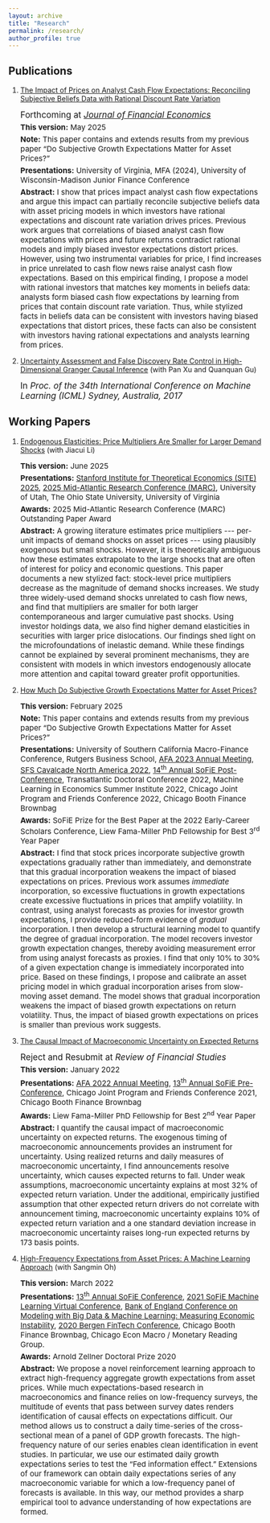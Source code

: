 ```yaml
---
layout: archive
title: "Research"
permalink: /research/
author_profile: true
---
```

## Publications
1. [The Impact of Prices on Analyst Cash Flow Expectations: Reconciling Subjective Beliefs Data with Rational Discount Rate Variation](https://papers.ssrn.com/sol3/papers.cfm?abstract_id=4443349)    
   <p style="font-size: 17px;margin-bottom: 5px;margin-top: 0;"> Forthcoming at <i><a href="https://doi.org/10.1016/j.jfineco.2025.104095">Journal of Financial Economics</a></i> </p>
   <p style="font-size: 15px;margin-bottom: 5px;margin-top: 0;"> <b>This version:</b> May 2025 </p>
   <p style="font-size: 15px;margin-bottom: 5px;margin-top: 0;"> <b>Note:</b> This paper contains and extends results from my previous paper “Do Subjective Growth Expectations Matter for Asset Prices?”</p>
   <p style="font-size: 15px;margin-bottom: 5px;margin-top: 0;"> <b>Presentations:</b> 
      University of Virginia,
      MFA (2024),
      University of Wisconsin-Madison Junior Finance Conference      
      </p>
   <p style="font-size: 15px;margin-bottom: 5px;margin-top: 0;"> <b>Abstract:</b>  I show that prices impact analyst cash flow expectations and argue this impact can partially reconcile subjective beliefs data with asset pricing models in which investors have rational expectations and discount rate variation drives prices. Previous work argues that correlations of biased analyst cash flow expectations with prices and future returns contradict rational models and imply biased investor expectations distort prices. However, using two instrumental variables for price, I find increases in price unrelated to cash flow news raise analyst cash flow expectations. Based on this empirical finding, I propose a model with rational investors that matches key moments in beliefs data: analysts form biased cash flow expectations by learning from prices that contain discount rate variation. Thus, while stylized facts in beliefs data can be consistent with investors having biased expectations that distort prices, these facts can also be consistent with investors having rational expectations and analysts learning from prices.  </p>

2. [Uncertainty Assessment and False Discovery Rate Control in High-Dimensional Granger Causal Inference](http://proceedings.mlr.press/v70/chaudhry17a) (with Pan Xu and Quanquan Gu)  
   <p style="font-size: 17px;margin-bottom: 5px;margin-top: 0;"> In <i>Proc. of the 34th International Conference on Machine Learning (ICML) Sydney, Australia, 2017</i> </p>   

## Working Papers

1. [Endogenous Elasticities: Price Multipliers Are Smaller for Larger Demand Shocks](https://papers.ssrn.com/sol3/papers.cfm?abstract_id=5325371) (with Jiacui Li) 
   <p style="font-size: 15px;margin-bottom: 5px;margin-top: 0;"> <b>This version:</b> June 2025 </p>
   <p style="font-size: 15px;margin-bottom: 5px;margin-top: 0;"> <b>Presentations:</b>       
      <a href="https://economics.stanford.edu/events/site-2025/session-1-asset-pricing-models-solution-methods-and-applications">Stanford Institute for Theoretical Economics (SITE) 2025</a>,
      <a href="https://www1.villanova.edu/university/business/faculty-and-research/academic-departments/finance-real-estate/marc/program.html">2025 Mid-Atlantic Research Conference (MARC)</a>,
      University of Utah,
      The Ohio State University,
      University of Virginia
   </p>
   <p style="font-size: 15px;margin-bottom: 5px;margin-top: 0;"> <b>Awards:</b> 
      2025 Mid-Atlantic Research Conference (MARC) Outstanding Paper Award</p>
   <p style="font-size: 15px;margin-bottom: 5px;margin-top: 0;"> <b>Abstract:</b> A growing literature estimates   price multipliers --- per-unit impacts of demand shocks on asset prices --- using plausibly exogenous but small shocks. However, it is theoretically ambiguous how these estimates extrapolate to the large shocks that are often of interest for policy and economic questions. This paper documents a new stylized fact: stock-level price multipliers decrease as the magnitude of demand shocks increases. We study three widely-used   demand shocks   unrelated to cash flow news, and find that multipliers are   smaller for both larger contemporaneous and larger cumulative   past shocks. Using investor holdings data, we also find   higher demand elasticities in securities with larger price dislocations.   Our findings shed light on  the microfoundations of inelastic demand. While these findings  cannot be explained by  several prominent mechanisms, they   are consistent with models in which investors endogenously allocate more attention and capital toward greater profit opportunities.</p> 


2. [How Much Do Subjective Growth Expectations Matter for Asset Prices?](https://papers.ssrn.com/sol3/papers.cfm?abstract_id=4209688)
   <p style="font-size: 15px;margin-bottom: 5px;margin-top: 0;"> <b>This version:</b> February 2025 </p>
   <p style="font-size: 15px;margin-bottom: 5px;margin-top: 0;"> <b>Note:</b> This paper contains and extends results from my previous paper “Do Subjective Growth Expectations Matter for Asset Prices?”</p>
   <p style="font-size: 15px;margin-bottom: 5px;margin-top: 0;"> <b>Presentations:</b> 
      University of Southern California Macro-Finance Conference,
      Rutgers Business School,      
      <a href="https://editorialexpress.com/conference/AFA2023/program/AFA2023.html">AFA 2023 Annual Meeting</a>, 
      <a href="http://sfs.org/financecavalcades/sfs-cavalcade-north-america-2022/">SFS Cavalcade North America 2022</a>, 
      <a href="https://www.janeway.econ.cam.ac.uk/event/fourteenth-annual-sofie-conference">14<sup>th</sup> Annual SoFiE Post-Conference</a>,
      Transatlantic Doctoral Conference 2022, 
      Machine Learning in Economics Summer Institute 2022, 
      Chicago Joint Program and Friends Conference 2022, 
      Chicago Booth Finance Brownbag </p>
   <p style="font-size: 15px;margin-bottom: 5px;margin-top: 0;"> <b>Awards:</b> 
      SoFiE Prize for the Best Paper at the 2022 Early-Career Scholars Conference, 
      Liew Fama-Miller PhD Fellowship for Best 3<sup>rd</sup> Year Paper</p>
   <p style="font-size: 15px;margin-bottom: 5px;margin-top: 0;"> <b>Abstract:</b> I find that stock prices incorporate subjective growth expectations gradually rather than immediately, and demonstrate that this gradual incorporation weakens the impact of biased expectations on prices. Previous work assumes <i>immediate</i> incorporation, so excessive fluctuations in growth expectations create excessive fluctuations in prices that amplify volatility. In contrast, using analyst forecasts as proxies for investor growth expectations, I provide reduced-form evidence of <i>gradual</i>  incorporation. I then develop a structural learning model to quantify the degree of gradual incorporation. The model recovers investor growth expectation changes, thereby avoiding measurement error from using analyst forecasts as proxies. I find that  only 10% to 30% of a given expectation change is immediately incorporated into price. Based on these findings, I propose and calibrate an asset pricing model in which gradual incorporation arises from slow-moving asset demand. The model shows that gradual incorporation weakens the impact of biased growth expectations on return volatility. Thus, the impact of biased growth expectations on prices is smaller than previous work suggests. </p>   
 

3. [The Causal Impact of Macroeconomic Uncertainty on Expected Returns](https://papers.ssrn.com/sol3/papers.cfm?abstract_id=3711584)
   <p style="font-size: 17px;margin-bottom: 5px;margin-top: 0;"> Reject and Resubmit at <i>Review of Financial Studies</i> </p>   
   <p style="font-size: 15px;margin-bottom: 5px;margin-top: 0;"> <b>This version:</b> January 2022 </p>
   <p style="font-size: 15px;margin-bottom: 5px;margin-top: 0;"> <b>Presentations:</b> 
      <a href="https://editorialexpress.com/conference/AFA2022/program/AFA2022.html">AFA 2022 Annual Meeting</a>, 
      <a href="https://sofie2021.rady.ucsd.edu/">13<sup>th</sup> Annual SoFiE Pre-Conference</a>,
      Chicago Joint Program and Friends Conference 2021, 
      Chicago Booth Finance Brownbag </p>
   <p style="font-size: 15px;margin-bottom: 5px;margin-top: 0;"> <b>Awards:</b> 
      Liew Fama-Miller PhD Fellowship for Best 2<sup>nd</sup> Year Paper</p>
   <p style="font-size: 15px;margin-bottom: 5px;margin-top: 0;"> <b>Abstract:</b>  I quantify the causal impact of macroeconomic uncertainty on expected returns. The exogenous timing of macroeconomic announcements provides an instrument for uncertainty. Using realized returns and daily measures of macroeconomic uncertainty, I find announcements resolve uncertainty, which causes expected returns to fall. Under weak assumptions, macroeconomic uncertainty explains at most 32% of expected return variation. Under the additional, empirically justified assumption that other expected return drivers do not correlate with announcement timing, macroeconomic uncertainty explains 10% of expected return variation and a one standard deviation increase in macroeconomic uncertainty raises long-run expected returns by 173 basis points. </p>   



4. [High-Frequency Expectations from Asset Prices: A Machine Learning Approach](https://papers.ssrn.com/sol3/papers.cfm?abstract_id=3694019) (with Sangmin Oh) 
   <p style="font-size: 15px;margin-bottom: 5px;margin-top: 0;"> <b>This version:</b> March 2022 </p>
   <p style="font-size: 15px;margin-bottom: 5px;margin-top: 0;"> <b>Presentations:</b> 
      <a href="https://sofie2021.rady.ucsd.edu/">13<sup>th</sup> Annual SoFiE Conference</a>,
      <a href="https://kenaninstitute.unc.edu/rethinc/index.php/event/virtual-event-rethinc-labs-2021-sofie-machine-learning-virtual-conference/">  2021 SoFiE Machine Learning Virtual Conference</a>,
      <a href="https://www.bankofengland.co.uk/events/2020/november/modelling-with-big-data-and-machine-learning-measuring-economic-instability">  Bank of England Conference on Modeling with Big Data & Machine Learning: Measuring Economic Instability</a>,
      <a href="https://www.nhh.no/en/calendar/conferences/2020/fintech-conference/">  2020 Bergen FinTech Conference</a>,
      Chicago Booth Finance Brownbag,
      Chicago Econ Macro / Monetary Reading Group.
       </p>
   <p style="font-size: 15px;margin-bottom: 5px;margin-top: 0;"> <b>Awards:</b> 
      Arnold Zellner Doctoral Prize 2020 </p>
   <p style="font-size: 15px;margin-bottom: 5px;margin-top: 0;"> <b>Abstract:</b>  We propose a novel reinforcement learning approach to extract high-frequency aggregate growth expectations from asset prices. While much expectations-based research in macroeconomics and finance relies on low-frequency surveys, the multitude of events that pass between survey dates renders identification of causal effects on expectations difficult. Our method allows us to construct a daily time-series of the cross-sectional mean of a panel of GDP growth forecasts. The high-frequency nature of our series enables clean identification in event studies. In particular, we use our estimated daily growth expectations series to test the “Fed information effect.” Extensions of our framework can obtain daily expectations series of any macroeconomic variable for which a low-frequency panel of forecasts is available. In this way, our method provides a sharp empirical tool to advance understanding of how expectations are formed. </p>   

  
